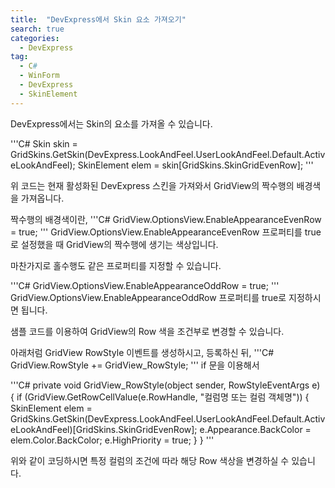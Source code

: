 ```yaml
---
title:  "DevExpress에서 Skin 요소 가져오기"
search: true
categories: 
  - DevExpress
tag:
  - C#
  - WinForm
  - DevExpress
  - SkinElement
---
```


DevExpress에서는 Skin의 요소를 가져올 수 있습니다.

'''C#
Skin skin = GridSkins.GetSkin(DevExpress.LookAndFeel.UserLookAndFeel.Default.ActiveLookAndFeel);
SkinElement elem = skin[GridSkins.SkinGridEvenRow];
'''

위 코드는 현재 활성화된 DevExpress 스킨을 가져와서 GridView의 짝수행의 배경색을 가져옵니다.

짝수행의 배경색이란,
'''C#
GridView.OptionsView.EnableAppearanceEvenRow = true;
'''
GridView.OptionsView.EnableAppearanceEvenRow 프로퍼티를 true로 설정했을 때 GridView의 짝수행에 생기는 색상입니다.

마찬가지로 홀수행도 같은 프로퍼티를 지정할 수 있습니다.

'''C#
GridView.OptionsView.EnableAppearanceOddRow = true;
'''
GridView.OptionsView.EnableAppearanceOddRow 프로퍼티를 true로 지정하시면 됩니다.

샘플 코드를 이용하여 GridView의 Row 색을 조건부로 변경할 수 있습니다.

아래처럼 GridView RowStyle 이벤트를 생성하시고, 등록하신 뒤,
'''C#
GridView.RowStyle += GridView_RowStyle;
'''
if 문을 이용해서 

'''C#
private void GridView_RowStyle(object sender, RowStyleEventArgs e)
  {
    if (GridView.GetRowCellValue(e.RowHandle, "컬럼명 또는 컬럼 객체명"))
    {
        SkinElement elem = GridSkins.GetSkin(DevExpress.LookAndFeel.UserLookAndFeel.Default.ActiveLookAndFeel)[GridSkins.SkinGridEvenRow];
        e.Appearance.BackColor = elem.Color.BackColor;
        e.HighPriority = true;
    }
  }
'''

위와 같이 코딩하시면 특정 컬럼의 조건에 따라 해당 Row 색상을 변경하실 수 있습니다.